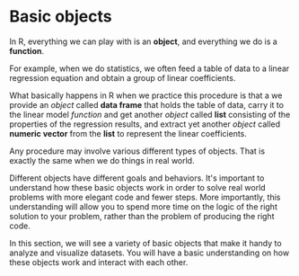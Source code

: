 # Basic objects

In R, everything we can play with is an **object**, and everything we do is a **function**.

For example, when we do statistics, we often feed a table of data to a linear regression equation and obtain a group of linear coefficients. 

What basically happens in R when we practice this procedure is that a we provide an *object* called **data frame** that holds the table of data, carry it to the linear model *function* and get another *object* called **list** consisting of the properties of the regression results, and extract yet another *object* called **numeric vector** from the **list** to represent the linear coefficients.

Any procedure may involve various different types of objects. That is exactly the same when we do things in real world. 

Different objects have different goals and behaviors. It's important to understand how these basic objects work in order to solve real world problems with more elegant code and fewer steps. More importantly, this understanding will allow you to spend more time on the logic of the right solution to your problem, rather than the problem of producing the right code.

In this section, we will see a variety of basic objects that make it handy to analyze and visualize datasets. You will have a basic understanding on how these objects work and interact with each other.
